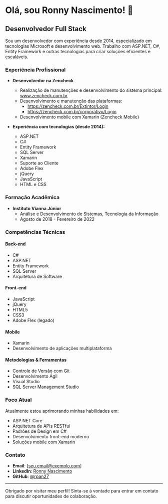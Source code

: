 # Olá, sou Ronny Nascimento! 👋

## Desenvolvedor Full Stack

Sou um desenvolvedor com experiência desde 2014, especializado em tecnologias Microsoft e desenvolvimento web. Trabalho com ASP.NET, C#, Entity Framework e outras tecnologias para criar soluções eficientes e escaláveis.

### Experiência Profissional

- **Desenvolvedor na Zencheck**
  - Realização de manutenções e desenvolvimento do sistema principal: www.zencheck.com.br
  - Desenvolvimento e manutenção das plataformas:
    - https://zencheck.com.br/Extintor/Login
    - https://zencheck.com.br/corporativo/Login
  - Desenvolvimento mobile com Xamarin (Zencheck Mobile)

- **Experiência com tecnologias (desde 2014):**
  - ASP.NET
  - C#
  - Entity Framework
  - SQL Server
  - Xamarin
  - Suporte ao Cliente
  - Adobe Flex
  - jQuery
  - JavaScript
  - HTML e CSS

### Formação Acadêmica

- **Instituto Vianna Júnior**
  - Análise e Desenvolvimento de Sistemas, Tecnologia da Informação
  - Agosto de 2018 - Fevereiro de 2022

### Competências Técnicas

#### Back-end
- C#
- ASP.NET
- Entity Framework
- SQL Server
- Arquitetura de Software

#### Front-end
- JavaScript
- jQuery
- HTML5
- CSS3
- Adobe Flex (legado)

#### Mobile
- Xamarin
- Desenvolvimento de aplicações multiplataforma

#### Metodologias & Ferramentas
- Controle de Versão com Git
- Desenvolvimento Ágil
- Visual Studio
- SQL Server Management Studio

### Foco Atual

Atualmente estou aprimorando minhas habilidades em:
- ASP.NET Core
- Arquitetura de APIs RESTful
- Padrões de Design em C#
- Desenvolvimento front-end moderno
- Soluções mobile com Xamarin

### Contato

- **Email**: [seu.email@exemplo.com]
- **LinkedIn**: [Ronny Nascimento](https://www.linkedin.com/in/ronny-nascimento-821a7024/)
- **GitHub**: [@rpan27](https://github.com/rpan27)

---

Obrigado por visitar meu perfil! Sinta-se à vontade para entrar em contato para discutir oportunidades de colaboração.

